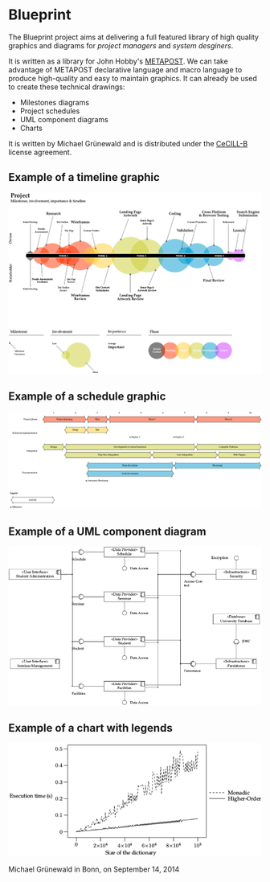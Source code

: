 # Blueprint

The Blueprint project aims at delivering a full featured library of
high quality graphics and diagrams for *project managers* and *system
desginers*.

It is written as a library for John Hobby's [METAPOST][2]. We can take
advantage of METAPOST declarative language and macro language to
produce high-quality and easy to maintain graphics. It can already
be used to create these technical drawings:

- Milestones diagrams
- Project schedules
- UML component diagrams
- Charts

It is written by Michael Grünewald and is distributed under the
[CeCILL-B][1] license agreement.

## Example of a timeline graphic
![timeline graphic](Library/Assets/example_timeline-0.png)

## Example of a schedule graphic
![schedule graphic](Library/Assets/example_schedule-0.png)

## Example of a UML component diagram
![UML component diagram](Library/Assets/example_umlcomponent-0.png)

## Example of a chart with legends
![chart with legends](Library/Assets/example_legend-0.png)

   [1]: http://www.cecill.info/licences/Licence_CeCILL-B_V1-en.html
   [2]: http://www.tug.org/metapost.html

Michael Grünewald in Bonn, on September 14, 2014
